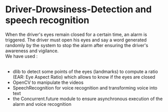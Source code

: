 # Driver-Drowsiness-Detection and speech recognition </br>
When the driver's eyes remain closed for a certain time, an alarm is triggered. The driver must open his eyes and say a word generated </br>
randomly by the system to stop the alarm after ensuring the driver's awareness and vigilance. </br>
We have used : </br>
</br>
- dlib to detect some points of the eyes (landmarks) to compute a ratio (EAR: Eye Aspect Ratio) which allows to know if the eyes are closed </br>
- OpenCV to manipulate the videos</br>
- SpeechRecognition for voice recognition and transforming voice into text</br>
- the Concurrent.future module to ensure asynchronous execution of the alarm and voice recognition</br>

